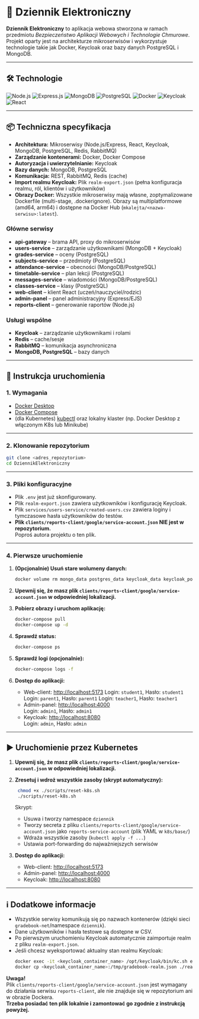 # 📝 Dziennik Elektroniczny

**Dziennik Elektroniczny** to aplikacja webowa stworzona w ramach przedmiotu _Bezpieczeństwo Aplikacji Webowych i Technologie Chmurowe_. Projekt oparty jest na architekturze mikroserwisów i wykorzystuje technologie takie jak Docker, Keycloak oraz bazy danych PostgreSQL i MongoDB.

---

## 🛠️ Technologie

![Node.js](https://img.shields.io/badge/Node.js-339933?logo=node.js&logoColor=white&style=for-the-badge)
![Express.js](https://img.shields.io/badge/Express.js-000000?logo=express&logoColor=white&style=for-the-badge)
![MongoDB](https://img.shields.io/badge/MongoDB-47A248?logo=mongodb&logoColor=white&style=for-the-badge)
![PostgreSQL](https://img.shields.io/badge/PostgreSQL-4169E1?logo=postgresql&logoColor=white&style=for-the-badge)
![Docker](https://img.shields.io/badge/Docker-2496ED?logo=docker&logoColor=white&style=for-the-badge)
![Keycloak](https://img.shields.io/badge/Keycloak-0075A8?logo=keycloak&logoColor=white&style=for-the-badge)
![React](https://img.shields.io/badge/React-0075A8?logo=react&logoColor=white&style=for-the-badge)

---

## 📦 Techniczna specyfikacja

- **Architektura:** Mikroserwisy (Node.js/Express, React, Keycloak, MongoDB, PostgreSQL, Redis, RabbitMQ)
- **Zarządzanie kontenerami:** Docker, Docker Compose
- **Autoryzacja i uwierzytelnianie:** Keycloak
- **Bazy danych:** MongoDB, PostgreSQL
- **Komunikacja:** REST, RabbitMQ, Redis (cache)
- **Import realmu Keycloak:** Plik `realm-export.json` (pełna konfiguracja realmu, ról, klientów i użytkowników)
- **Obrazy Docker:** Wszystkie mikroserwisy mają własne, zoptymalizowane Dockerfile (multi-stage, .dockerignore). Obrazy są multiplatformowe (amd64, arm64) i dostępne na Docker Hub (`mkalejta/<nazwa-serwisu>:latest`).

### Główne serwisy

- **api-gateway** – brama API, proxy do mikroserwisów
- **users-service** – zarządzanie użytkownikami (MongoDB + Keycloak)
- **grades-service** – oceny (PostgreSQL)
- **subjects-service** – przedmioty (PostgreSQL)
- **attendance-service** – obecności (MongoDB/PostgreSQL)
- **timetable-service** – plan lekcji (PostgreSQL)
- **messages-service** – wiadomości (MongoDB/PostgreSQL)
- **classes-service** – klasy (PostgreSQL)
- **web-client** – klient React (uczeń/nauczyciel/rodzic)
- **admin-panel** – panel administracyjny (Express/EJS)
- **reports-client** – generowanie raportów (Node.js)

### Usługi wspólne

- **Keycloak** – zarządzanie użytkownikami i rolami
- **Redis** – cache/sesje
- **RabbitMQ** – komunikacja asynchroniczna
- **MongoDB, PostgreSQL** – bazy danych

---

## 🚀 Instrukcja uruchomienia

### 1. Wymagania

- [Docker Desktop](https://www.docker.com/products/docker-desktop/)
- [Docker Compose](https://docs.docker.com/compose/)
- (dla Kubernetes) [kubectl](https://kubernetes.io/docs/tasks/tools/) oraz lokalny klaster (np. Docker Desktop z włączonym K8s lub Minikube)

---

### 2. Klonowanie repozytorium

```sh
git clone <adres_repozytorium>
cd DziennikElektroniczny
```

---

### 3. Pliki konfiguracyjne

- Plik `.env` jest już skonfigurowany.
- Plik `realm-export.json` zawiera użytkowników i konfigurację Keycloak.
- Plik `services/users-service/created-users.csv` zawiera loginy i tymczasowe hasła użytkowników do testów.
- **Plik `clients/reports-client/google/service-account.json` NIE jest w repozytorium.**  
  Poproś autora projektu o ten plik.

---

### 4. Pierwsze uruchomienie

1. **(Opcjonalnie) Usuń stare wolumeny danych:**
   ```sh
   docker volume rm mongo_data postgres_data keycloak_data keycloak_postgres_data reports_data
   ```

2. **Upewnij się, że masz plik `clients/reports-client/google/service-account.json` w odpowiedniej lokalizacji.**

3. **Pobierz obrazy i uruchom aplikację:**
   ```sh
   docker-compose pull
   docker-compose up -d
   ```

4. **Sprawdź status:**
   ```sh
   docker-compose ps
   ```

5. **Sprawdź logi (opcjonalnie):**
   ```sh
   docker-compose logs -f
   ```

6. **Dostęp do aplikacji:**
   - Web-client: [http://localhost:5173](http://localhost:5173)
     Login: `student1`, Hasło: `student1`
     Login: `parent1`, Hasło: `parent1`
     Login: `teacher1`, Hasło: `teacher1`
   - Admin-panel: [http://localhost:4000](http://localhost:4000)  
     Login: `admin1`, Hasło: `admin1`
   - Keycloak: [http://localhost:8080](http://localhost:8080)  
     Login: `admin`, Hasło: `admin`

---

## ▶️ Uruchomienie przez Kubernetes

1. **Upewnij się, że masz plik `clients/reports-client/google/service-account.json` w odpowiedniej lokalizacji.**

2. **Zresetuj i wdroż wszystkie zasoby (skrypt automatyczny):**
   ```sh
    chmod +x ./scripts/reset-k8s.sh
    ./scripts/reset-k8s.sh
   ```
   Skrypt:
   - Usuwa i tworzy namespace `dziennik`
   - Tworzy secreta z pliku `clients/reports-client/google/service-account.json` jako `reports-service-account` (plik YAML w `k8s/base/`)
   - Wdraża wszystkie zasoby (`kubectl apply -f ...`)
   - Ustawia port-forwarding do najważniejszych serwisów

3. **Dostęp do aplikacji:**
   - Web-client: [http://localhost:5173](http://localhost:5173)
   - Admin-panel: [http://localhost:4000](http://localhost:4000)
   - Keycloak: [http://localhost:8080](http://localhost:8080)

---

## ℹ️ Dodatkowe informacje

- Wszystkie serwisy komunikują się po nazwach kontenerów (dzięki sieci `gradebook-net`/namespace `dziennik`).
- Dane użytkowników i hasła testowe są dostępne w CSV.
- Po pierwszym uruchomieniu Keycloak automatycznie zaimportuje realm z pliku `realm-export.json`.
- Jeśli chcesz wyeksportować aktualny stan realmu Keycloak:
  ```sh
  docker exec -it <keycloak_container_name> /opt/keycloak/bin/kc.sh export --dir=/tmp --realm=gradebook --users=realm_file
  docker cp <keycloak_container_name>:/tmp/gradebook-realm.json ./realm-export.json
  ```

**Uwaga!**  
Plik `clients/reports-client/google/service-account.json` jest wymagany do działania serwisu `reports-client`, ale nie znajduje się w repozytorium ani w obrazie Dockera.  
**Trzeba posiadać ten plik lokalnie i zamontować go zgodnie z instrukcją powyżej.**
